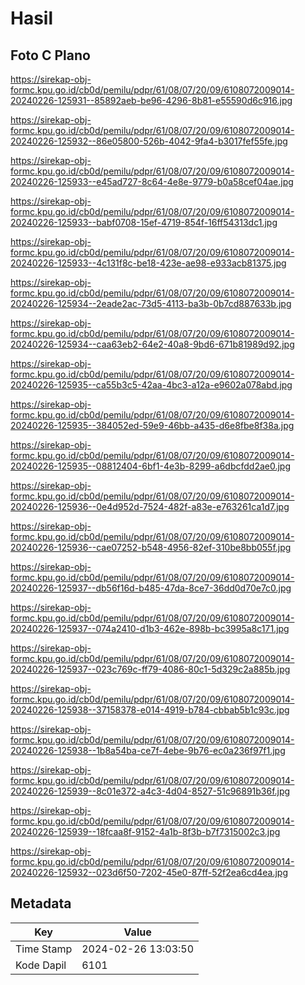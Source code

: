 # Hasil

## Foto C Plano

https://sirekap-obj-formc.kpu.go.id/cb0d/pemilu/pdpr/61/08/07/20/09/6108072009014-20240226-125931--85892aeb-be96-4296-8b81-e55590d6c916.jpg

https://sirekap-obj-formc.kpu.go.id/cb0d/pemilu/pdpr/61/08/07/20/09/6108072009014-20240226-125932--86e05800-526b-4042-9fa4-b3017fef55fe.jpg

https://sirekap-obj-formc.kpu.go.id/cb0d/pemilu/pdpr/61/08/07/20/09/6108072009014-20240226-125933--e45ad727-8c64-4e8e-9779-b0a58cef04ae.jpg

https://sirekap-obj-formc.kpu.go.id/cb0d/pemilu/pdpr/61/08/07/20/09/6108072009014-20240226-125933--babf0708-15ef-4719-854f-16ff54313dc1.jpg

https://sirekap-obj-formc.kpu.go.id/cb0d/pemilu/pdpr/61/08/07/20/09/6108072009014-20240226-125933--4c131f8c-be18-423e-ae98-e933acb81375.jpg

https://sirekap-obj-formc.kpu.go.id/cb0d/pemilu/pdpr/61/08/07/20/09/6108072009014-20240226-125934--2eade2ac-73d5-4113-ba3b-0b7cd887633b.jpg

https://sirekap-obj-formc.kpu.go.id/cb0d/pemilu/pdpr/61/08/07/20/09/6108072009014-20240226-125934--caa63eb2-64e2-40a8-9bd6-671b81989d92.jpg

https://sirekap-obj-formc.kpu.go.id/cb0d/pemilu/pdpr/61/08/07/20/09/6108072009014-20240226-125935--ca55b3c5-42aa-4bc3-a12a-e9602a078abd.jpg

https://sirekap-obj-formc.kpu.go.id/cb0d/pemilu/pdpr/61/08/07/20/09/6108072009014-20240226-125935--384052ed-59e9-46bb-a435-d6e8fbe8f38a.jpg

https://sirekap-obj-formc.kpu.go.id/cb0d/pemilu/pdpr/61/08/07/20/09/6108072009014-20240226-125935--08812404-6bf1-4e3b-8299-a6dbcfdd2ae0.jpg

https://sirekap-obj-formc.kpu.go.id/cb0d/pemilu/pdpr/61/08/07/20/09/6108072009014-20240226-125936--0e4d952d-7524-482f-a83e-e763261ca1d7.jpg

https://sirekap-obj-formc.kpu.go.id/cb0d/pemilu/pdpr/61/08/07/20/09/6108072009014-20240226-125936--cae07252-b548-4956-82ef-310be8bb055f.jpg

https://sirekap-obj-formc.kpu.go.id/cb0d/pemilu/pdpr/61/08/07/20/09/6108072009014-20240226-125937--db56f16d-b485-47da-8ce7-36dd0d70e7c0.jpg

https://sirekap-obj-formc.kpu.go.id/cb0d/pemilu/pdpr/61/08/07/20/09/6108072009014-20240226-125937--074a2410-d1b3-462e-898b-bc3995a8c171.jpg

https://sirekap-obj-formc.kpu.go.id/cb0d/pemilu/pdpr/61/08/07/20/09/6108072009014-20240226-125937--023c769c-ff79-4086-80c1-5d329c2a885b.jpg

https://sirekap-obj-formc.kpu.go.id/cb0d/pemilu/pdpr/61/08/07/20/09/6108072009014-20240226-125938--37158378-e014-4919-b784-cbbab5b1c93c.jpg

https://sirekap-obj-formc.kpu.go.id/cb0d/pemilu/pdpr/61/08/07/20/09/6108072009014-20240226-125938--1b8a54ba-ce7f-4ebe-9b76-ec0a236f97f1.jpg

https://sirekap-obj-formc.kpu.go.id/cb0d/pemilu/pdpr/61/08/07/20/09/6108072009014-20240226-125939--8c01e372-a4c3-4d04-8527-51c96891b36f.jpg

https://sirekap-obj-formc.kpu.go.id/cb0d/pemilu/pdpr/61/08/07/20/09/6108072009014-20240226-125939--18fcaa8f-9152-4a1b-8f3b-b7f7315002c3.jpg

https://sirekap-obj-formc.kpu.go.id/cb0d/pemilu/pdpr/61/08/07/20/09/6108072009014-20240226-125932--023d6f50-7202-45e0-87ff-52f2ea6cd4ea.jpg


## Metadata

| Key        | Value               |
| ---------- | ------------------- |
| Time Stamp | 2024-02-26 13:03:50 |
| Kode Dapil | 6101                |



